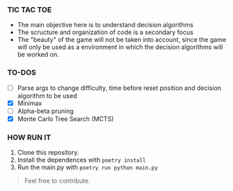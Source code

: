 ### TIC TAC TOE

- The main objective here is to understand decision algorithms
- The scructure and organization of code is a secondary focus
- The "beauty" of the game will not be taken into account, since the game will only be used as a environment in which the decision algorithms will be worked on.

### TO-DOS
- [ ] Parse args to change difficulty, time before reset position and decision algorithm to be used
- [x] Minimax
- [ ] Alpha-beta pruning 
- [x] Monte Carlo Tree Search (MCTS)

### HOW RUN IT
1. Clone this repository.
2. Install the dependences with ```poetry install```
3. Run the main.py with ```poetry run python main.py```

> Feel free to contribute.
